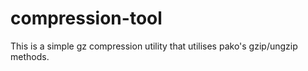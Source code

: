 # compression-tool
This is a simple gz compression utility that utilises pako's gzip/ungzip methods.
